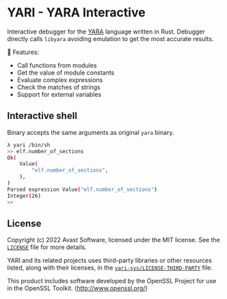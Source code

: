 # YARI - YARA Interactive

Interactive debugger for the [YARA](https://yara.readthedocs.io/en/stable/)
language written in Rust. Debugger directly calls `libyara` avoiding emulation
to get the most accurate results.

:rocket: Features:
- Call functions from modules
- Get the value of module constants
- Evaluate complex expressions
- Check the matches of strings
- Support for external variables

## Interactive shell

Binary accepts the same arguments as original `yara` binary.

```bash
λ yari /bin/sh
>> elf.number_of_sections
Ok(
    Value(
        "elf.number_of_sections",
    ),
)
Parsed expression Value("elf.number_of_sections")
Integer(26)
>>
```

## License

Copyright (c) 2022 Avast Software, licensed under the MIT license. See the
[`LICENSE`](https://github.com/avast/yari/blob/master/LICENSE) file for more
details.

YARI and its related projects uses third-party libraries or other resources
listed, along with their licenses, in the
[`yari-sys/LICENSE-THIRD-PARTY`](https://github.com/avast/yari/blob/master/yari-sys/LICENSE-THIRD-PARTY)
file.

This product includes software developed by the OpenSSL Project for use in the
OpenSSL Toolkit. (http://www.openssl.org/)
